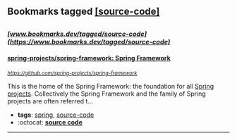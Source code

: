 ## Bookmarks tagged [[source-code]](https://www.bookmarks.dev/search?q=[source-code])

_<sup><sup>[www.bookmarks.dev/tagged/source-code](https://www.bookmarks.dev/tagged/source-code)</sup></sup>_
---
#### [spring-projects/spring-framework: Spring Framework](https://github.com/spring-projects/spring-framework)
_<sup>https://github.com/spring-projects/spring-framework</sup>_

This is the home of the Spring Framework: the foundation for all [Spring projects](https://spring.io/projects). Collectively the Spring Framework and the family of Spring projects are often referred t...
* **tags**: [spring](../tagged/spring.md), [source-code](../tagged/source-code.md)
* :octocat: **[source code](https://github.com/spring-projects/spring-framework)**
---
